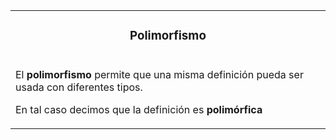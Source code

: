 <table id="card">
    <tr>
        <td align="center">
            <h3>Polimorfismo</h3>
        </td>
    </tr>
    <tr>
        <td>
            <p>El <b>polimorfismo</b> permite que una misma definición pueda ser usada con diferentes tipos.</p>
            <p>En tal caso decimos que la definición es <b>polimórfica</b></p>
        </td>
    </tr>
</table>

